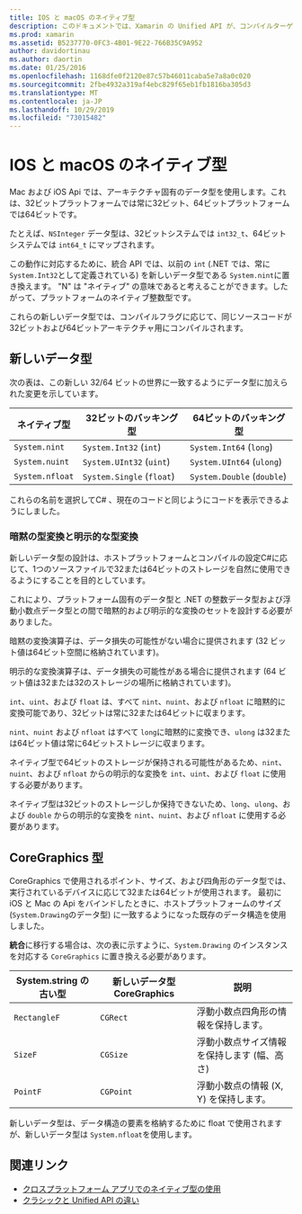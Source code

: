 ```yaml
---
title: IOS と macOS のネイティブ型
description: このドキュメントでは、Xamarin の Unified API が、コンパイルターゲットアーキテクチャに基づき、必要に応じて .NET 型を32ビットおよび64ビットのネイティブ型にマップする方法について説明します。
ms.prod: xamarin
ms.assetid: B5237770-0FC3-4B01-9E22-766B35C9A952
author: davidortinau
ms.author: daortin
ms.date: 01/25/2016
ms.openlocfilehash: 1168dfe0f2120e87c57b46011caba5e7a8a0c020
ms.sourcegitcommit: 2fbe4932a319af4ebc829f65eb1fb1816ba305d3
ms.translationtype: MT
ms.contentlocale: ja-JP
ms.lasthandoff: 10/29/2019
ms.locfileid: "73015482"
---
```

# <a name="native-types-for-ios-and-macos"></a>IOS と macOS のネイティブ型

Mac および iOS Api では、アーキテクチャ固有のデータ型を使用します。これは、32ビットプラットフォームでは常に32ビット、64ビットプラットフォームでは64ビットです。

たとえば、`NSInteger` データ型は、32ビットシステムでは `int32_t`、64ビットシステムでは `int64_t` にマップされます。

この動作に対応するために、統合 API では、以前の `int` (.NET では、常に `System.Int32`として定義されている) を新しいデータ型である `System.nint`に置き換えます。 "N" は "ネイティブ" の意味であると考えることができます。したがって、プラットフォームのネイティブ整数型です。

これらの新しいデータ型では、コンパイルフラグに応じて、同じソースコードが32ビットおよび64ビットアーキテクチャ用にコンパイルされます。

## <a name="new-data-types"></a>新しいデータ型

次の表は、この新しい 32/64 ビットの世界に一致するようにデータ型に加えられた変更を示しています。

|ネイティブ型|32ビットのバッキング型|64ビットのバッキング型|
|--- |--- |--- |
|`System.nint`|`System.Int32` (`int`)|`System.Int64` (`long`)|
|`System.nuint`|`System.UInt32` (`uint`)|`System.UInt64` (`ulong`)|
|`System.nfloat`|`System.Single` (`float`)|`System.Double` (`double`)|

これらの名前を選択してC# 、現在のコードと同じようにコードを表示できるようにしました。

### <a name="implicit-and-explicit-conversions"></a>暗黙の型変換と明示的な型変換

新しいデータ型の設計は、ホストプラットフォームとコンパイルの設定C#に応じて、1つのソースファイルで32または64ビットのストレージを自然に使用できるようにすることを目的としています。

これにより、プラットフォーム固有のデータ型と .NET の整数データ型および浮動小数点データ型との間で暗黙的および明示的な変換のセットを設計する必要がありました。

暗黙の変換演算子は、データ損失の可能性がない場合に提供されます (32 ビット値は64ビット空間に格納されています)。

明示的な変換演算子は、データ損失の可能性がある場合に提供されます (64 ビット値は32または32のストレージの場所に格納されています)。

`int`、`uint`、および `float` は、すべて `nint`、`nuint`、および `nfloat` に暗黙的に変換可能であり、32ビットは常に32または64ビットに収まります。

`nint`、`nuint` および `nfloat` はすべて `long`に暗黙的に変換でき、`ulong` は32または64ビット値は常に64ビットストレージに収まります。

ネイティブ型で64ビットのストレージが保持される可能性があるため、`nint`、`nuint`、および `nfloat` からの明示的な変換を `int`、`uint`、および `float` に使用する必要があります。

ネイティブ型は32ビットのストレージしか保持できないため、`long`、`ulong`、および `double` からの明示的な変換を `nint`、`nuint`、および `nfloat` に使用する必要があります。

## <a name="coregraphics-types"></a>CoreGraphics 型

CoreGraphics で使用されるポイント、サイズ、および四角形のデータ型では、実行されているデバイスに応じて32または64ビットが使用されます。  最初に iOS と Mac の Api をバインドしたときに、ホストプラットフォームのサイズ (`System.Drawing`のデータ型) に一致するようになった既存のデータ構造を使用しました。

**統合**に移行する場合は、次の表に示すように、`System.Drawing` のインスタンスを対応する `CoreGraphics` に置き換える必要があります。

|System.string の古い型|新しいデータ型 CoreGraphics|説明|
|--- |--- |--- |
|`RectangleF`|`CGRect`|浮動小数点四角形の情報を保持します。|
|`SizeF`|`CGSize`|浮動小数点サイズ情報を保持します (幅、高さ)|
|`PointF`|`CGPoint`|浮動小数点の情報 (X, Y) を保持します。|

新しいデータ型は、データ構造の要素を格納するために float で使用されますが、新しいデータ型は `System.nfloat`を使用します。

## <a name="related-links"></a>関連リンク

- [クロスプラットフォーム アプリでのネイティブ型の使用](~/cross-platform/macios/native-types-cross-platform.md)
- [クラシックと Unified API の違い](https://github.com/xamarin/release-notes-archive/blob/master/release-notes/ios/api_changes/classic-vs-unified-8.6.0/index.md)

